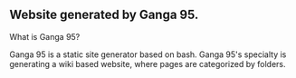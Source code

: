## Website generated by Ganga 95.

What is Ganga 95?

Ganga 95 is a static site generator based on bash. Ganga 95's specialty is generating a wiki based website, where pages are categorized by folders.

